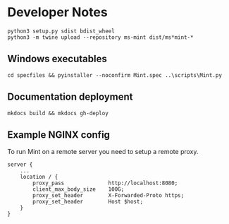# Developer Notes
    python3 setup.py sdist bdist_wheel
    python3 -m twine upload --repository ms-mint dist/ms*mint-*

## Windows executables
    cd specfiles && pyinstaller --noconfirm Mint.spec ..\scripts\Mint.py
    
## Documentation deployment
    mkdocs build && mkdocs gh-deploy

## Example NGINX config

To run Mint on a remote server you need to setup a remote proxy. 

    server {
        ...
        location / {
            proxy_pass              http://localhost:8080;
            client_max_body_size    100G;
            proxy_set_header        X-Forwarded-Proto https;
            proxy_set_header        Host $host;
        }
    }
